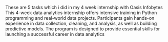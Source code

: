 These are 5 tasks which i did in my 4 week internship with Oasis Infobytes
This 4-week data analytics internship offers intensive training in Python programming and real-world data projects. Participants gain hands-on experience in data collection, cleaning, and analysis, as well as building predictive models. The program is designed to provide essential skills for launching a successful career in data analytics
